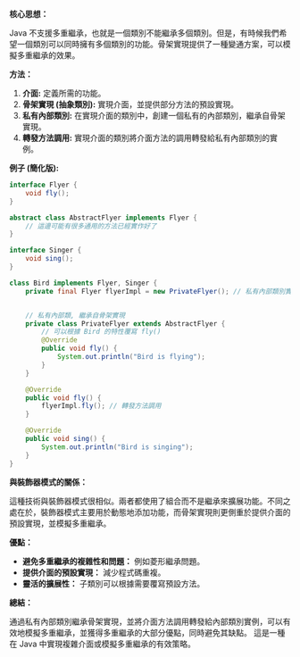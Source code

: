 

**核心思想：**

Java 不支援多重繼承，也就是一個類別不能繼承多個類別。但是，有時候我們希望一個類別可以同時擁有多個類別的功能。骨架實現提供了一種變通方案，可以模擬多重繼承的效果。

**方法：**

1. **介面:** 定義所需的功能。
2. **骨架實現 (抽象類別):**  實現介面，並提供部分方法的預設實現。
3. **私有內部類別:**  在實現介面的類別中，創建一個私有的內部類別，繼承自骨架實現。
4. **轉發方法調用:**  實現介面的類別將介面方法的調用轉發給私有內部類別的實例。

**例子 (簡化版):**

```java
interface Flyer {
    void fly();
}

abstract class AbstractFlyer implements Flyer {
    // 這邊可能有很多通用的方法已經實作好了
}

interface Singer {
    void sing();
}

class Bird implements Flyer, Singer {
    private final Flyer flyerImpl = new PrivateFlyer(); // 私有內部類別實例


    // 私有內部類, 繼承自骨架實現
    private class PrivateFlyer extends AbstractFlyer {
        // 可以根據 Bird 的特性覆寫 fly()
        @Override
        public void fly() {
            System.out.println("Bird is flying");
        }
    }

    @Override
    public void fly() {
        flyerImpl.fly(); // 轉發方法調用
    }

    @Override
    public void sing() {
        System.out.println("Bird is singing");
    }
}
```

**與裝飾器模式的關係：**

這種技術與裝飾器模式很相似。兩者都使用了組合而不是繼承來擴展功能。不同之處在於，裝飾器模式主要用於動態地添加功能，而骨架實現則更側重於提供介面的預設實現，並模擬多重繼承。

**優點：**
* **避免多重繼承的複雜性和問題：**  例如菱形繼承問題。
* **提供介面的預設實現：**  減少程式碼重複。
* **靈活的擴展性：**  子類別可以根據需要覆寫預設方法。


**總結：**

通過私有內部類別繼承骨架實現，並將介面方法調用轉發給內部類別實例，可以有效地模擬多重繼承，並獲得多重繼承的大部分優點，同時避免其缺點。  這是一種在 Java 中實現複雜介面或模擬多重繼承的有效策略。


